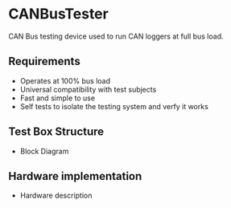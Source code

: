 # CANBusTester
CAN Bus testing device used to run CAN loggers at full bus load.

## Requirements
- Operates at 100% bus load
- Universal compatibility with test subjects
- Fast and simple to use
- Self tests to isolate the testing system and verfy it works

## Test Box Structure
- Block Diagram

## Hardware implementation
- Hardware description
